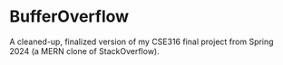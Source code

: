 # BufferOverflow
A cleaned-up, finalized version of my CSE316 final project from Spring 2024 (a MERN clone of StackOverflow).

